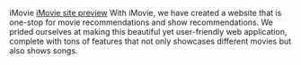 iMovie
[iMovie site preview](https://kaustub37.github.io/iMovie/)
With iMovie, we have created a website that is one-stop for movie recommendations and show recommendations. We prided ourselves at making this beautiful yet user-friendly web application, complete with tons of features that not only showcases different movies but also shows songs.
